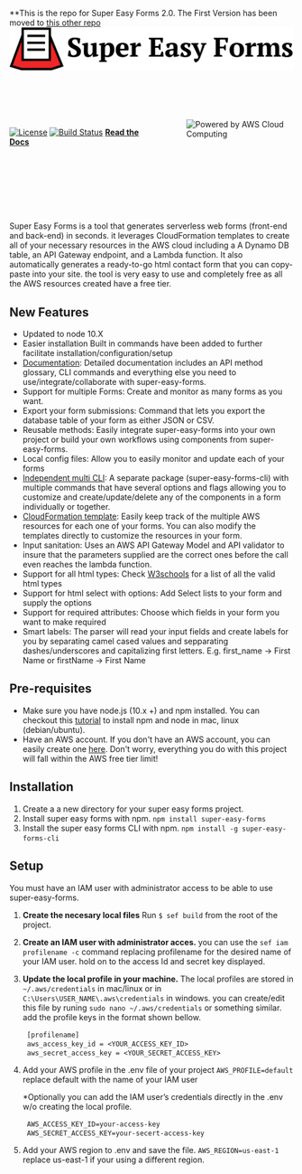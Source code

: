 **This is the repo for Super Easy Forms 2.0. The First Version has been moved to [this other repo](https://github.com/gkpty/super-easy-forms-classic)
![Super Easy Forms](img/super-easy-forms-logo.png)

<div bottom="100px" style="padding-top:70px; padding-bottom:70px">
<a href="https://aws.amazon.com/what-is-cloud-computing"><img style="margin-left:70px" align="right" height="70px" width="190px" src="https://d0.awsstatic.com/logos/powered-by-aws.png" alt="Powered by AWS Cloud Computing"></a>

[![License](http://img.shields.io/:license-mit-blue.svg?style=flat-square)](http://gkpty.mit-license.org)
[![Build Status](https://travis-ci.com/gkpty/super-easy-forms.svg?branch=master)](https://travis-ci.com/gkpty/super-easy-forms)
[**Read the Docs**](https://supereasyforms.com/docs.html)
</div><br><br>

Super Easy Forms is a tool that generates serverless web forms (front-end and back-end) in seconds. it leverages CloudFormation templates to create all of your necessary resources in the AWS cloud including a A Dynamo DB table, an API Gateway endpoint, and a Lambda function. It also automatically generates a ready-to-go html contact form that you can copy-paste into your site. the tool is very easy to use and completely free as all the AWS resources created have a free tier.

## New Features
- Updated to node 10.X
- Easier installation Built in commands have been added to further facilitate installation/configuration/setup
- [Documentation](https://supereasyforms.com/docs.html): Detailed documentation includes an API method glossary, CLI commands and everything else you need to use/integrate/collaborate with super-easy-forms.
- Support for multiple Forms: Create and monitor as many forms as you want.
- Export your form submissions: Command that lets you export the database table of your form as either JSON or CSV.
- Reusable methods: Easily integrate super-easy-forms into your own project or build your own workflows using components from super-easy-forms.
- Local config files: Allow you to easily monitor and update each of your forms
- [Independent multi CLI](https://github.com/gkpty/super-easy-forms-cli): A separate package (super-easy-forms-cli) with multiple commands that have several options and flags allowing you to customize and create/update/delete any of the components in a form individually or together.
- [CloudFormation template](https://aws.amazon.com/cloudformation/): Easily keep track of the multiple AWS resources for each one of your forms. You can also modify the templates directly to customize the resources in your form.
- Input sanitation: Uses an AWS API Gateway Model and API validator to insure that the parameters supplied are the correct ones before the call even reaches the lambda function.
- Support for all html types: Check [W3schools](https://www.w3schools.com/html/html_form_input_types.asp) for a list of all the valid html types
- Support for html select with options: Add Select lists to your form and supply the options
- Support for required attributes: Choose which fields in your form you want to make required
- Smart labels: The parser will read your input fields and create labels for you by separating camel cased values and sepparating dashes/underscores and capitalizing first letters. E.g. first_name → First Name or  firstName → First Name

## Pre-requisites

*  Make sure you have node.js (10.x +) and npm installed. You can checkout this [tutorial](https://medium.com/@lucaskay/install-node-and-npm-using-nvm-in-mac-or-linux-ubuntu-f0c85153e173) to install npm and node in mac, linux (debian/ubuntu).
* Have an AWS account. If you don't have an AWS account, you can easily create one [here](https://portal.aws.amazon.com/billing/signup?#/start). Don't worry, everything you do with this project will fall within the AWS free tier limit! 

## Installation

1. Create a a new directory for your super easy forms project. 
2. Install super easy forms with npm. `npm install super-easy-forms`
3. Install the super easy forms CLI with npm. `npm install -g super-easy-forms-cli`

## Setup

You must have an IAM user with administrator access to be able to use super-easy-forms.

1. **Create the necesary local files** Run `$ sef build` from the root of the project.
2. **Create an IAM user with administrator acces.** you can use the `sef iam profilename -c` command replacing profilename for the desired name of your IAM user. hold on to the access Id and secret key displayed.
3. **Update the local profile in your machine.** The local profiles are stored in `~/.aws/credentials` in mac/linux or in `C:\Users\USER_NAME\.aws\credentials` in windows. you can create/edit this file by runing `sudo nano ~/.aws/credentials` or something similar. add the profile keys in the format shown bellow.

        [profilename]
        aws_access_key_id = <YOUR_ACCESS_KEY_ID>
        aws_secret_access_key = <YOUR_SECRET_ACCESS_KEY>
4. Add your AWS profile in the .env file of your project `AWS_PROFILE=default` replace default with the name of your IAM user

      *Optionally you can add the IAM user’s credentials directly in the .env w/o creating the local profile.

        AWS_ACCESS_KEY_ID=your-access-key
        AWS_SECRET_ACCESS_KEY=your-secert-access-key
5. Add your AWS region to .env and save the file. `AWS_REGION=us-east-1` replace us-east-1 if your using a different region.

